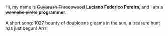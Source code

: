Hi, my name is ~~Guybrush Threepwood~~ **Luciano Federico Pereira**, and I am a ~~wannabe pirate~~ **programmer**.<br><br>A short song: 1027 bounty of doubloons gleams in the sun, a treasure hunt has just begun! Arrr!
